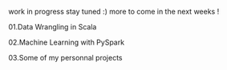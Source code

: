 work in progress stay tuned :)
more to come in the next weeks !

01.Data Wrangling in Scala

02.Machine Learning with PySpark

03.Some of my personnal projects
